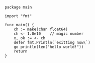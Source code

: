 <link rel="stylesheet" href="/css/atom-one-dark.css">
<script src="/js/highlight.pack.js"></script>
<script>hljs.initHighlightingOnLoad();</script>
   
```
package main

import "fmt"

func main() {
    ch := make(chan float64)
    ch <- 1.0e10    // magic number
    x, ok := <- ch
    defer fmt.Println(`exitting now\`)
    go println(len("hello world!"))
    return
}
```
